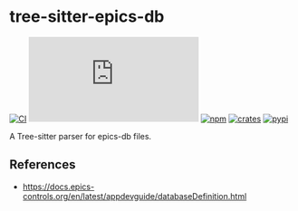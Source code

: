 # tree-sitter-epics-db

[![CI][ci]](https://github.com/minijackson/tree-sitter-epics-db/actions/workflows/ci.yml)
[![matrix][matrix]](https://matrix.to/#/#tree-sitter-chat:matrix.org)
[![npm][npm]](https://www.npmjs.com/package/tree-sitter-epics-db)
[![crates][crates]](https://crates.io/crates/tree-sitter-epics-db)
[![pypi][pypi]](https://pypi.org/project/tree-sitter-epics-db/)

A Tree-sitter parser for epics-db files.

## References

- <https://docs.epics-controls.org/en/latest/appdevguide/databaseDefinition.html>

[ci]: https://img.shields.io/github/actions/workflow/status/minijackson/tree-sitter-epics-db/ci.yml?logo=github&label=CI
[matrix]: https://img.shields.io/matrix/tree-sitter-chat%3Amatrix.org?logo=matrix&label=matrix
[npm]: https://img.shields.io/npm/v/tree-sitter-epics-db?logo=npm
[crates]: https://img.shields.io/crates/v/tree-sitter-epics-db?logo=rust
[pypi]: https://img.shields.io/pypi/v/tree-sitter-epics-db?logo=pypi&logoColor=ffd242
